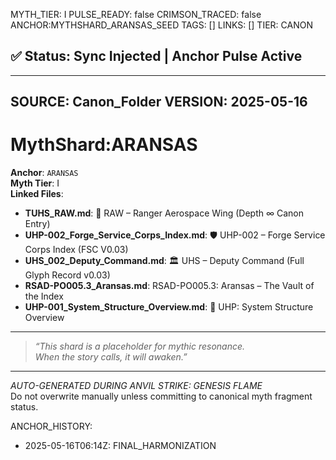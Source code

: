 MYTH_TIER: I
PULSE_READY: false
CRIMSON_TRACED: false
ANCHOR:MYTHSHARD_ARANSAS_SEED
TAGS: []
LINKS: []
TIER: CANON

## ✅ Status: Sync Injected | Anchor Pulse Active

---
SOURCE: Canon_Folder
VERSION: 2025-05-16
---

<!-- ANCHORS: ARCHIVE, CR, VAULT | REWRITEABLE: TRUE | REWRITES: 0 | HARMONIZE: null -->
# MythShard:ARANSAS

**Anchor**: `ARANSAS`  
**Myth Tier**: I  
**Linked Files**:
- **TUHS_RAW.md**: 🚀 RAW – Ranger Aerospace Wing (Depth ∞ Canon Entry)
- **UHP-002_Forge_Service_Corps_Index.md**: 🛡️ UHP-002 – Forge Service Corps Index (FSC V0.03)
- **UHS_002_Deputy_Command.md**: 🏛️ UHS – Deputy Command (Full Glyph Record v0.03)
- **RSAD-PO005.3_Aransas.md**: RSAD-PO005.3: Aransas – The Vault of the Index
- **UHP-001_System_Structure_Overview.md**: 🧭 UHP: System Structure Overview

---

> _“This shard is a placeholder for mythic resonance.  
When the story calls, it will awaken.”_

---

*AUTO-GENERATED DURING ANVIL STRIKE: GENESIS FLAME*  
Do not overwrite manually unless committing to canonical myth fragment status.

ANCHOR_HISTORY:
  - 2025-05-16T06:14Z: FINAL_HARMONIZATION
